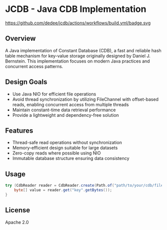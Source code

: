 # JCDB - Java CDB Implementation

https://github.com/dedee/jcdb/actions/workflows/build.yml/badge.svg

## Overview
A Java implementation of Constant Database (CDB), a fast and reliable hash table mechanism for key-value storage originally designed by Daniel J. Bernstein. This implementation focuses on modern Java practices and concurrent access patterns.

## Design Goals
- Use Java NIO for efficient file operations
- Avoid thread synchronization by utilizing FileChannel with offset-based reads, enabling concurrent access from multiple threads
- Maintain constant-time data retrieval performance
- Provide a lightweight and dependency-free solution

## Features
- Thread-safe read operations without synchronization
- Memory-efficient design suitable for large datasets
- Zero-copy reads where possible using NIO
- Immutable database structure ensuring data consistency

## Usage

```java
try (CdbReader reader = CdbReader.create(Path.of("path/to/your/cdb/file.cdb"))) {
    byte[] value = reader.get("key".getBytes());
}
```

## License

Apache 2.0
